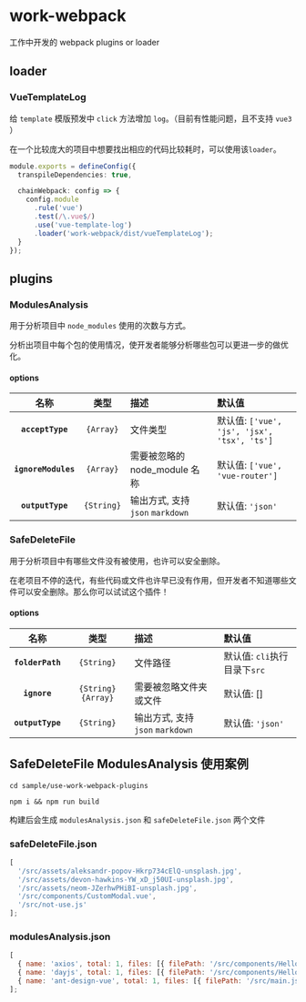 # work-webpack

工作中开发的 webpack plugins or loader

## loader

### VueTemplateLog

给 `template` 模版预发中 `click` 方法增加 `log`。（目前有性能问题，且不支持 `vue3` ）

在一个比较庞大的项目中想要找出相应的代码比较耗时，可以使用该`loader`。

```ts
module.exports = defineConfig({
  transpileDependencies: true,

  chainWebpack: config => {
    config.module
      .rule('vue')
      .test(/\.vue$/)
      .use('vue-template-log')
      .loader('work-webpack/dist/vueTemplateLog');
  }
});
```

## plugins

### ModulesAnalysis

用于分析项目中 `node_modules` 使用的次数与方式。

分析出项目中每个包的使用情况，使开发者能够分析哪些包可以更进一步的做优化。

#### options

|        名称         |    类型    | 描述                             | 默认值                                      |
| :-----------------: | :--------: | :------------------------------- | :------------------------------------------ |
|  **`acceptType`**   | `{Array}`  | 文件类型                         | 默认值: `['vue', 'js', 'jsx', 'tsx', 'ts']` |
| **`ignoreModules`** | `{Array}`  | 需要被忽略的 node_module 名称    | 默认值: `['vue', 'vue-router']`             |
|  **`outputType`**   | `{String}` | 输出方式, 支持 `json` `markdown` | 默认值: `'json'`                            |

### SafeDeleteFile

用于分析项目中有哪些文件没有被使用，也许可以安全删除。

在老项目不停的迭代，有些代码或文件也许早已没有作用，但开发者不知道哪些文件可以安全删除。那么你可以试试这个插件！

#### options

|       名称       |         类型         | 描述                             | 默认值                       |
| :--------------: | :------------------: | :------------------------------- | :--------------------------- |
| **`folderPath`** |      `{String}`      | 文件路径                         | 默认值: `cli`执行目录下`src` |
|   **`ignore`**   | `{String}` `{Array}` | 需要被忽略文件夹或文件           | 默认值: []                   |
| **`outputType`** |      `{String}`      | 输出方式, 支持 `json` `markdown` | 默认值: `'json'`             |

## SafeDeleteFile ModulesAnalysis 使用案例

```
cd sample/use-work-webpack-plugins

npm i && npm run build

```

构建后会生成 `modulesAnalysis.json` 和 `safeDeleteFile.json` 两个文件

### safeDeleteFile.json

```js
[
  '/src/assets/aleksandr-popov-Hkrp734cElQ-unsplash.jpg',
  '/src/assets/devon-hawkins-YW_xD_j50UI-unsplash.jpg',
  '/src/assets/neom-JZerhwPHiBI-unsplash.jpg',
  '/src/components/CustomModal.vue',
  '/src/not-use.js'
];
```

### modulesAnalysis.json

```js
[
  { name: 'axios', total: 1, files: [{ filePath: '/src/components/HelloWorld.vue', useType: 'import' }] },
  { name: 'dayjs', total: 1, files: [{ filePath: '/src/components/HelloWorld.vue', useType: 'require' }] },
  { name: 'ant-design-vue', total: 1, files: [{ filePath: '/src/main.js', useType: 'require' }] }
];
```
